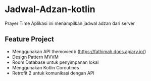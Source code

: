 # Jadwal-Adzan-kotlin
Prayer Time
Aplikasi ini menampilkan jadwal adzan dari server

## Feature Project

* Menggunakan API themoviedb (https://fathimah.docs.apiary.io/)
* Design Pattern MVVM
* Room Database untuk penyimpanan lokal
* Menggunakan Kotlin Coroutines
* Retrofit 2 untuk komunikasi dengan API


```java

```
